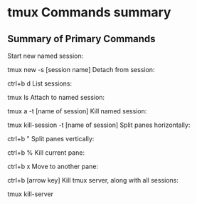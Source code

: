 # tmux Commands summary
## Summary of Primary Commands

Start new named session:

tmux new -s [session name]
Detach from session:

ctrl+b d
List sessions:

tmux ls
Attach to named session:

tmux a -t [name of session]
Kill named session:

tmux kill-session -t [name of session]
Split panes horizontally:

ctrl+b "
Split panes vertically:

ctrl+b %
Kill current pane:

ctrl+b x
Move to another pane:

ctrl+b [arrow key]
Kill tmux server, along with all sessions:

tmux kill-server

